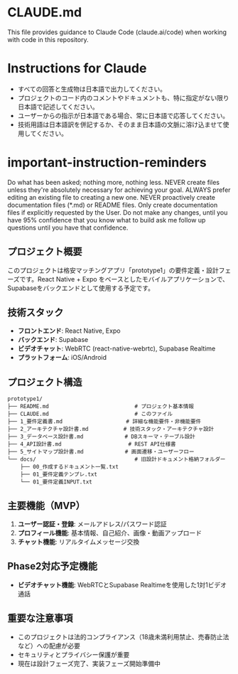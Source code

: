 # CLAUDE.md

This file provides guidance to Claude Code (claude.ai/code) when working with code in this repository.

# Instructions for Claude

- すべての回答と生成物は日本語で出力してください。
- プロジェクトのコード内のコメントやドキュメントも、特に指定がない限り日本語で記述してください。
- ユーザーからの指示が日本語である場合、常に日本語で応答してください。
- 技術用語は日本語訳を併記するか、そのまま日本語の文脈に溶け込ませて使用してください。

# important-instruction-reminders
Do what has been asked; nothing more, nothing less.
NEVER create files unless they're absolutely necessary for achieving your goal.
ALWAYS prefer editing an existing file to creating a new one.
NEVER proactively create documentation files (*.md) or README files. Only create documentation files if explicitly requested by the User.
Do not make any changes, until you have 95% confidence that you know what to build
ask me follow up questions until you have that confidence.

## プロジェクト概要

このプロジェクトは格安マッチングアプリ「prototype1」の要件定義・設計フェーズです。React Native + Expo をベースとしたモバイルアプリケーションで、Supabaseをバックエンドとして使用する予定です。

## 技術スタック

- **フロントエンド**: React Native, Expo
- **バックエンド**: Supabase
- **ビデオチャット**: WebRTC (react-native-webrtc), Supabase Realtime
- **プラットフォーム**: iOS/Android

## プロジェクト構造

```
prototype1/
├── README.md                           # プロジェクト基本情報
├── CLAUDE.md                           # このファイル
├── 1_要件定義書.md                    # 詳細な機能要件・非機能要件
├── 2_アーキテクチャ設計書.md           # 技術スタック・アーキテクチャ設計
├── 3_データベース設計書.md             # DBスキーマ・テーブル設計
├── 4_API設計書.md                     # REST API仕様書
├── 5_サイトマップ設計書.md             # 画面遷移・ユーザーフロー
└── docs/                               # 旧設計ドキュメント格納フォルダー
    ├── 00_作成するドキュメント一覧.txt
    ├── 01_要件定義テンプレ.txt
    └── 01_要件定義INPUT.txt
```

## 主要機能（MVP）

1. **ユーザー認証・登録**: メールアドレス/パスワード認証
2. **プロフィール機能**: 基本情報、自己紹介、画像・動画アップロード
3. **チャット機能**: リアルタイムメッセージ交換

## Phase2対応予定機能

- **ビデオチャット機能**: WebRTCとSupabase Realtimeを使用した1対1ビデオ通話

## 重要な注意事項

- このプロジェクトは法的コンプライアンス（18歳未満利用禁止、売春防止法など）への配慮が必要
- セキュリティとプライバシー保護が重要
- 現在は設計フェーズ完了、実装フェーズ開始準備中

